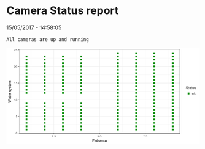 Camera Status report
================
15/05/2017 - 14:58:05

    All cameras are up and running

![](camreport_files/figure-markdown_github/unnamed-chunk-2-1.png)
